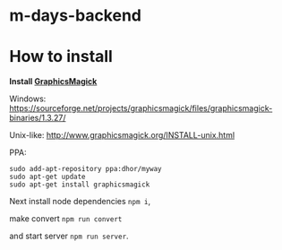 # m-days-backend

# How to install

**Install [GraphicsMagick](http://www.graphicsmagick.org)**

Windows: https://sourceforge.net/projects/graphicsmagick/files/graphicsmagick-binaries/1.3.27/

Unix-like: http://www.graphicsmagick.org/INSTALL-unix.html

PPA: 
```
sudo add-apt-repository ppa:dhor/myway
sudo apt-get update
sudo apt-get install graphicsmagick
```

Next install node dependencies ``````npm i``````,

make convert ```npm run convert``` 

and start server ```npm run server```.
